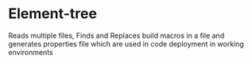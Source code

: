 # Element-tree
Reads multiple files, Finds and Replaces build macros in a file and generates properties file which are used in code deployment in working environments
